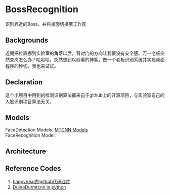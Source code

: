# BossRecognition
识别靠近的Boss，并将桌面切换至工作区  

## Backgrounds  
近期把位置挪到实验室的角落以后，背对门的方向让我很没有安全感。万一老板突然查岗怎么办？哈哈哈，突然想到以前看的博客，做一个老板识别系统并实现桌面程序的秒切。我也来试试。

## Declaration 
这个小项目中用到的检测识别算法都来自于github上的开源项目，与实验室自己的人脸识别项目算法无关。   

## Models  
FaceDetection Models: [MTCNN Models](https://github.com/kpzhang93/MTCNN_face_detection_alignment)  
FaceRecognition Model: []()   

## Architecture    



## Reference Codes  
1. [happynear的github代码仓库](https://github.com/happynear/MTCNN_face_detection_alignment)  
2. [DuinoDu/mtcnn in python](https://github.com/DuinoDu/mtcnn)